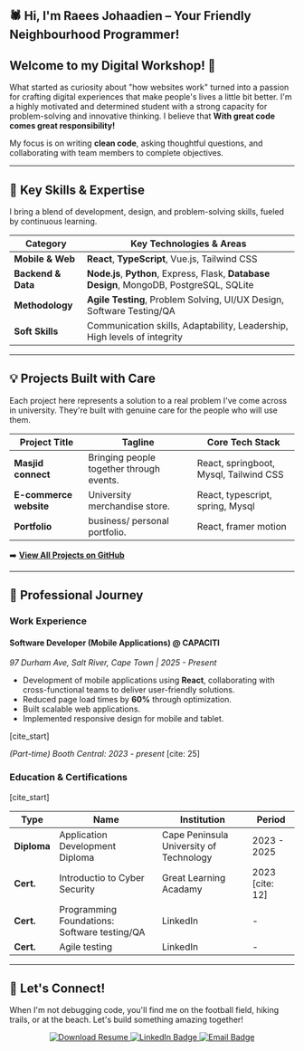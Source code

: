 
<section id="header">
  <h1 align="left">🕷️ Hi, I'm Raees Johaadien – Your Friendly Neighbourhood Programmer!</h1>

  <h2>Welcome to my Digital Workshop! 👋</h2>

  <p>What started as curiosity about "how websites work" turned into a passion for crafting digital experiences that make people's lives a little bit better. I'm a highly motivated and determined student with a strong capacity for problem-solving and innovative thinking. I believe that <strong>With great code comes great responsibility!</strong></p>

  <p>My focus is on writing <strong>clean code</strong>, asking thoughtful questions, and collaborating with team members to complete objectives.</p>

  <hr>
</section>

<section id="skills">
  <h2>🚀 Key Skills & Expertise</h2>
  <p>I bring a blend of development, design, and problem-solving skills, fueled by continuous learning.</p>

  <table>
    <thead>
      <tr>
        <th>Category</th>
        <th>Key Technologies & Areas</th>
      </tr>
    </thead>
    <tbody>
      <tr>
        <td><strong>Mobile & Web</strong></td>
        <td><strong>React</strong>, <strong>TypeScript</strong>, Vue.js, Tailwind CSS</td>
      </tr>
      <tr>
        <td><strong>Backend & Data</strong></td>
        <td><strong>Node.js</strong>, <strong>Python</strong>, Express, Flask, <strong>Database Design</strong>, MongoDB, PostgreSQL, SQLite</td>
      </tr>
      <tr>
        <td><strong>Methodology</strong></td>
        <td><strong>Agile Testing</strong>, Problem Solving, UI/UX Design, Software Testing/QA</td>
      </tr>
      <tr>
        <td><strong>Soft Skills</strong></td>
        <td>Communication skills, Adaptability, Leadership, High levels of integrity</td>
      </tr>
    </tbody>
  </table>

  <hr>
</section>

<section id="projects">
  <h2>💡 Projects Built with Care</h2>
  <p>Each project here represents a solution to a real problem I've come across in university. They're built with genuine care for the people who will use them.</p>

  <table>
    <thead>
      <tr>
        <th>Project Title</th>
        <th>Tagline</th>
        <th>Core Tech Stack</th>
      </tr>
    </thead>
    <tbody>
      <tr>
        <td><strong>Masjid connect</strong></td>
        <td>Bringing people together through events.</td>
        <td>React, springboot, Mysql, Tailwind CSS</td>
      </tr>
      <tr>
        <td><strong>E-commerce website</strong></td>
        <td>University merchandise store.</td>
        <td>React, typescript, spring, Mysql</td>
      </tr>
      <tr>
        <td><strong>Portfolio</strong></td>
        <td>business/ personal portfolio.</td>
        <td>React, framer motion</td>
      </tr>
    </tbody>
  </table>

  <p>➡️ <strong><a href="https://github.com/Raees-J" target="_blank">View All Projects on GitHub</a></strong></p>

  <hr>
</section>

<section id="resume">
  <h2>💼 Professional Journey</h2>

  <h3>Work Experience</h3>

  <h4>Software Developer (Mobile Applications) @ CAPACITI</h4>
  <p><em>97 Durham Ave, Salt River, Cape Town | 2025 - Present</em></p>
  <ul>
    <li>Development of mobile applications using <strong>React</strong>, collaborating with cross-functional teams to deliver user-friendly solutions.</li>
    <li>Reduced page load times by <strong>60%</strong> through optimization.</li>
    <li>Built scalable web applications.</li>
    <li>Implemented responsive design for mobile and tablet.</li>
  </ul>

  [cite_start]<p><em>(Part-time) Booth Central: 2023 - present</em> [cite: 25]</p>

  <h3>Education & Certifications</h3>
  <table>
    <thead>
      <tr>
        <th>Type</th>
        <th>Name</th>
        <th>Institution</th>
        <th>Period</th>
      </tr>
    </thead>
    <tbody>
      <tr>
        <td><strong>Diploma</strong></td>
        <td>Application Development Diploma</td>
        <td>Cape Peninsula University of Technology</td>
        <td>2023 - 2025</td>
      </tr>
      <tr>
        <td><strong>Cert.</strong></td>
        <td>Introductio to Cyber Security</td>
        <td>Great Learning Acadamy</td>
        [cite_start]<td>2023 [cite: 12]</td>
      </tr>
      <tr>
        <td><strong>Cert.</strong></td>
        <td>Programming Foundations: Software testing/QA</td>
        <td>LinkedIn</td>
        <td>-</td>
      </tr>
      <tr>
        <td><strong>Cert.</strong></td>
        <td>Agile testing</td>
        <td>LinkedIn</td>
        <td>-</td>
      </tr>
    </tbody>
  </table>

  <hr>
</section>

<section id="connect">
  <h2>🤝 Let's Connect!</h2>

  <p>When I'm not debugging code, you'll find me on the football field, hiking trails, or at the beach. Let's build something amazing together!</p>

  <p align="center">
    <a href="public/CV_Raees Johaadien.pdf" target="_blank">
      <img src="https://img.shields.io/badge/Download_Resume-warm%20glow-primary?style=for-the-badge&logo=adobeacrobatreader&logoColor=white" alt="Download Resume"/>
    </a>
    <a href="https://www.linkedin.com/in/raees-johaadien03/" target="_blank">
      <img src="https://img.shields.io/badge/LinkedIn-0077B5?style=for-the-badge&logo=linkedin&logoColor=white" alt="LinkedIn Badge"/>
    </a>
    <a href="mailto:johaadien.raees@gmail.com">
      <img src="https://img.shields.io/badge/Email-D14836?style=for-the-badge&logo=gmail&logoColor=white" alt="Email Badge"/>
    </a>
  </p>
</section>




